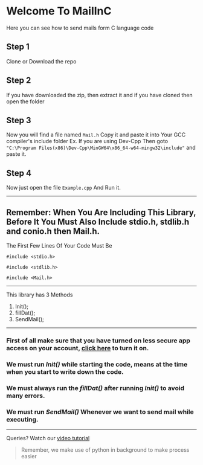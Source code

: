 # Welcome To MailInC
Here you can see how to send mails form C language code
## Step 1
Clone or Download the repo
## Step 2 
If you have downloaded the zip, then extract it
and if you have cloned then open the folder
## Step 3
Now you will find a file named `Mail.h` Copy it and paste it into
Your GCC compiler's include folder
Ex. If you are using Dev-Cpp Then goto `"C:\Program Files(x86)\Dev-Cpp\MinGW64\x86_64-w64-mingw32\include"` and paste it.
## Step 4
Now just open the file `Example.cpp`
And Run it.

---
## Remember: When You Are Including This  Library, Before It You Must Also Include stdio.h, stdlib.h and conio.h then Mail.h.
The First Few Lines Of Your Code Must Be

`#include <stdio.h>`

`#include <stdlib.h>`

`#include <Mail.h>`

---
This library has 3 Methods
1) Init();
2) fillDat();
3) SendMail();
___
### First of all make sure that you have turned on less secure app access on your account, [click here](https://myaccount.google.com/lesssecureapps) to turn it on.
### We must run *Init()* while starting the code, means at the time when you start to write down the code.
### We must always run the *fillDat()* after running *Init()* to avoid many errors.
### We must run *SendMail()* Whenever we want to send mail while executing.
___
Queries? Watch our [video tutorial](https://www.youtube.com/c/aysoat)
> Remember, we make use of python in background to make process easier
